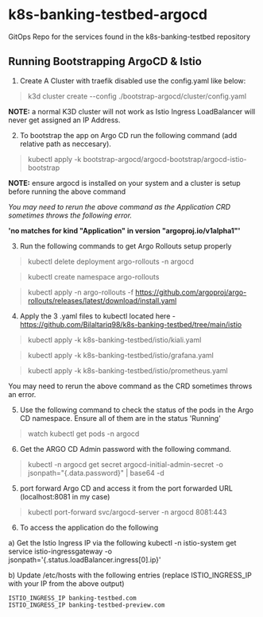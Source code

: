 # k8s-banking-testbed-argocd
GitOps Repo for the services found in the k8s-banking-testbed repository 

## Running Bootstrapping ArgoCD & Istio

1. Create A Cluster with traefik disabled use the config.yaml like below:

>k3d cluster create --config ./bootstrap-argocd/cluster/config.yaml 

**NOTE:** a normal K3D cluster will not work as Istio Ingress LoadBalancer will never get assigned an IP Address. 

2. To bootstrap the app on Argo CD run the following command (add relative path as neccesary). 

>kubectl apply -k bootstrap-argocd/argocd-bootstrap/argocd-istio-bootstrap

**NOTE:** ensure argocd is installed on your system and a cluster is setup before running the above command

*You may need to rerun the above command as the Application CRD sometimes throws the following error.*

**'no matches for kind "Application" in version "argoproj.io/v1alpha1"'**

3. Run the following commands to get Argo Rollouts setup properly 

>kubectl delete deployment argo-rollouts -n argocd

>kubectl create namespace argo-rollouts

>kubectl apply -n argo-rollouts -f https://github.com/argoproj/argo-rollouts/releases/latest/download/install.yaml

4. Apply the 3 .yaml files to kubectl located here - https://github.com/Bilaltariq98/k8s-banking-testbed/tree/main/istio

>kubectl apply -k k8s-banking-testbed/istio/kiali.yaml

>kubectl apply -k k8s-banking-testbed/istio/grafana.yaml

>kubectl apply -k k8s-banking-testbed/istio/prometheus.yaml


You may need to rerun the above command as the CRD sometimes throws an error.


5. Use the following command to check the status of the pods in the Argo CD namespace. Ensure all of them are in the status 'Running'

>watch kubectl get pods -n argocd

6. Get the ARGO CD Admin password with the following command.

>kubectl -n argocd get secret argocd-initial-admin-secret -o jsonpath="{.data.password}" | base64 -d


5. port forward Argo CD and access it from the port forwarded URL (localhost:8081 in my case) 

>kubectl port-forward svc/argocd-server -n argocd 8081:443


6. To access the application do the following

 a) Get the Istio Ingress IP via the following 
    kubectl -n istio-system get service istio-ingressgateway -o jsonpath='{.status.loadBalancer.ingress[0].ip}' 

 b) Update /etc/hosts with the following entries (replace ISTIO_INGRESS_IP with your IP from the above output)

    ISTIO_INGRESS_IP banking-testbed.com
    ISTIO_INGRESS_IP banking-testbed-preview.com